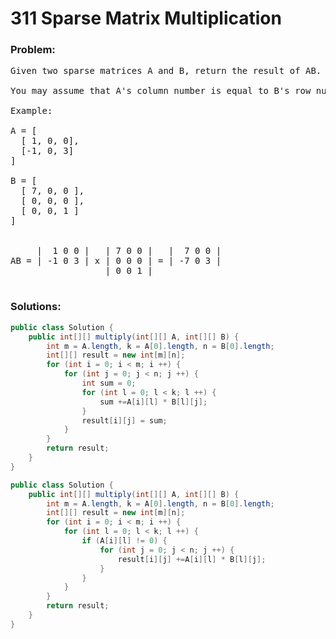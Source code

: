 # 311 Sparse Matrix Multiplication

### Problem:

<pre>
Given two sparse matrices A and B, return the result of AB.

You may assume that A's column number is equal to B's row number.

Example:

A = [
  [ 1, 0, 0],
  [-1, 0, 3]
]

B = [
  [ 7, 0, 0 ],
  [ 0, 0, 0 ],
  [ 0, 0, 1 ]
]


     |  1 0 0 |   | 7 0 0 |   |  7 0 0 |
AB = | -1 0 3 | x | 0 0 0 | = | -7 0 3 |
                  | 0 0 1 |
            
</pre>

### Solutions:

```java
public class Solution {
    public int[][] multiply(int[][] A, int[][] B) {
        int m = A.length, k = A[0].length, n = B[0].length;
        int[][] result = new int[m][n];
        for (int i = 0; i < m; i ++) {
            for (int j = 0; j < n; j ++) {
                int sum = 0;
                for (int l = 0; l < k; l ++) {
                    sum +=A[i][l] * B[l][j];
                }
                result[i][j] = sum;
            }
        }
        return result;
    }
}
```

```java
public class Solution {
    public int[][] multiply(int[][] A, int[][] B) {
        int m = A.length, k = A[0].length, n = B[0].length;
        int[][] result = new int[m][n];
        for (int i = 0; i < m; i ++) {
            for (int l = 0; l < k; l ++) {
                if (A[i][l] != 0) {
                    for (int j = 0; j < n; j ++) {
                        result[i][j] +=A[i][l] * B[l][j];
                    }
                }
            }
        }
        return result;
    }
}
```